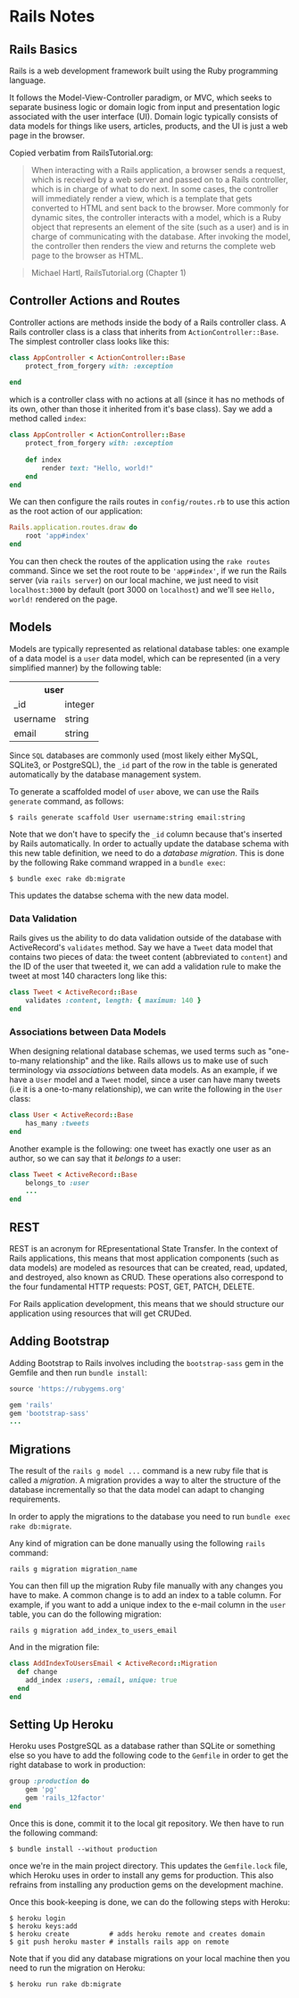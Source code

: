 # Rails Notes
## Rails Basics
Rails is a web development framework built using the Ruby programming language.

It follows the Model-View-Controller paradigm, or MVC, which seeks to separate
business logic or domain logic from input and presentation logic associated with
the user interface (UI). Domain logic typically consists of data models for
things like users, articles, products, and the UI is just a web page in the
browser.

Copied verbatim from RailsTutorial.org:

> When interacting with a Rails application, a browser sends a request, which is received by a web server and passed on to a Rails controller, which is in charge of what to do next. In some cases, the controller will immediately render a view, which is a template that gets converted to HTML and sent back to the browser. More commonly for dynamic sites, the controller interacts with a model, which is a Ruby object that represents an element of the site (such as a user) and is in charge of communicating with the database. After invoking the model, the controller then renders the view and returns the complete web page to the browser as HTML.

> Michael Hartl, RailsTutorial.org (Chapter 1)

## Controller Actions and Routes
Controller actions are methods inside the body of a Rails controller class.
A Rails controller class is a class that inherits from `ActionController::Base`. The simplest controller class looks like this:

```ruby
class AppController < ActionController::Base
    protect_from_forgery with: :exception
    
end
```

which is a controller class with no actions at all (since it has no methods
of its own, other than those it inherited from it's base class). Say we 
add a method called `index`:

```ruby
class AppController < ActionController::Base
    protect_from_forgery with: :exception
    
    def index
        render text: "Hello, world!"
    end
end
```

We can then configure the rails routes in `config/routes.rb` to use this action
as the root action of our application:

```ruby
Rails.application.routes.draw do
    root 'app#index'
end
```

You can then check the routes of the application using the `rake routes` command. Since we set the root route to be `'app#index'`, if we run the 
Rails server (via `rails server`) on our local machine, we just need to 
visit `localhost:3000` by default (port 3000 on `localhost`) and we'll see
`Hello, world!` rendered on the page.

## Models
Models are typically represented as relational database tables: one example of a data model is a `user` data model, which can be represented
(in a very simplified manner) by the following table:

<center>
    <table>
      <tr>
        <th colspan="2">user</th>
      </tr>
      <tr>
        <td>_id</td>
        <td>integer</td>
      </tr>
      <tr>
        <td>username</td>
        <td>string</td>
      </tr>
      <tr>
        <td>email</td>
        <td>string</td>
      </tr>
    </table>
</center>

Since `SQL` databases are commonly used (most likely either MySQL, SQLite3, or
PostgreSQL), the `_id` part of the row in the table is generated automatically
by the database management system.

To generate a scaffolded model of `user` above, we can use the Rails
`generate` command, as follows:

```
$ rails generate scaffold User username:string email:string
```

Note that we don't have to specify the `_id` column because that's inserted
by Rails automatically. In order to actually update the database schema 
with this new table definition, we need to do a *database migration*. This is
done by the following Rake command wrapped in a `bundle exec`:

```
$ bundle exec rake db:migrate
```

This updates the databse schema with the new data model.

### Data Validation
Rails gives us the ability to do data validation outside of the database
with ActiveRecord's `validates` method. Say we have a `Tweet` data model that
contains two pieces of data: the tweet content (abbreviated to `content`)
and the ID of the user that tweeted it, we can add a validation rule to 
make the tweet at most 140 characters long like this:

```ruby
class Tweet < ActiveRecord::Base
    validates :content, length: { maximum: 140 }
end
```

### Associations between Data Models
When designing relational database schemas, we used terms such as
"one-to-many relationship" and the like. Rails allows us to make use of such
terminology via *associations* between data models. As an example, if we
have a `User` model and a `Tweet` model, since a user can have many tweets
(i.e it is a one-to-many relationship), we can write the following in the
`User` class:

```ruby
class User < ActiveRecord::Base
    has_many :tweets
end
```

Another example is the following: one tweet has exactly one user as an author,
so we can say that it *belongs to* a user:

```ruby
class Tweet < ActiveRecord::Base
    belongs_to :user
    ...
end
```

## REST
REST is an acronym for REpresentational State Transfer. In the context of
Rails applications, this means that most application components (such as 
data models) are modeled as resources that can be created, read, updated,
and destroyed, also known as CRUD. These operations also correspond to the
four fundamental HTTP requests: POST, GET, PATCH, DELETE.

For Rails application development, this means that we should structure our
application using resources that will get CRUDed. 

## Adding Bootstrap
Adding Bootstrap to Rails involves including the `bootstrap-sass` gem in the
Gemfile and then run `bundle install`:

```ruby
source 'https://rubygems.org'

gem 'rails'
gem 'bootstrap-sass'
...
```

## Migrations
The result of the `rails g model ...` command is a new ruby file that is
called a *migration*. A migration provides a way to alter the structure of 
the database incrementally so that the data model can adapt to changing
requirements. 

In order to apply the migrations to the database you need to run `bundle exec rake db:migrate`. 

Any kind of migration can be done manually using the following `rails` command:

```
rails g migration migration_name
```

You can then fill up the migration Ruby file manually with any changes you 
have to make. A common change is to add an index to a table column. For 
example, if you want to add a unique index to the e-mail column in the `user` table,
you can do the following migration:

```
rails g migration add_index_to_users_email
```

And in the migration file:

```ruby
class AddIndexToUsersEmail < ActiveRecord::Migration
  def change
    add_index :users, :email, unique: true
  end
end
```

## Setting Up Heroku
Heroku uses PostgreSQL as a database rather than 
SQLite or something else so you have to add the following code to the
`Gemfile` in order to get the right database to work in production:

```ruby
group :production do
    gem 'pg'
    gem 'rails_12factor'
end
```
Once this is done, commit it to the local git repository. We then have to run
the following command:

```
$ bundle install --without production
```

once we're in the main project directory. This updates the `Gemfile.lock` file,
which Heroku uses in order to install any gems for production. This also
refrains from installing any production gems on the development machine.

Once this book-keeping is done, we can do the following steps with Heroku:

```shell
$ heroku login
$ heroku keys:add
$ heroku create          # adds heroku remote and creates domain
$ git push heroku master # installs rails app on remote
```
Note that if you did any database migrations on your local machine then you
need to run the migration on Heroku:

```
$ heroku run rake db:migrate
```
